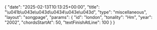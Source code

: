 {
    "date": "2025-02-13T10:13:25+00:00",
    "title": "\u041b\u043e\u043d\u0434\u043e\u043d",
    "type": "miscellaneous",
    "layout": "songpage",
    "params": {
        "id": "london",
        "tonality": "Hm",
        "year": "2002",
        "chordsStartAt": 50,
        "textFinishAtLine": 100
    }
}